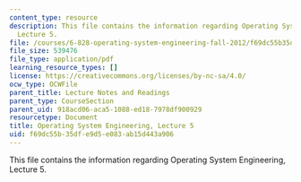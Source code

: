 ```yaml
---
content_type: resource
description: This file contains the information regarding Operating System Engineering,
  Lecture 5.
file: /courses/6-828-operating-system-engineering-fall-2012/f69dc55b35dfe9d5e083ab15d443a906_MIT6_828F12_lec5_notes.pdf
file_size: 539476
file_type: application/pdf
learning_resource_types: []
license: https://creativecommons.org/licenses/by-nc-sa/4.0/
ocw_type: OCWFile
parent_title: Lecture Notes and Readings
parent_type: CourseSection
parent_uid: 918acd06-aca5-1088-ed18-7978df900929
resourcetype: Document
title: Operating System Engineering, Lecture 5
uid: f69dc55b-35df-e9d5-e083-ab15d443a906
---
```

This file contains the information regarding Operating System Engineering, Lecture 5.